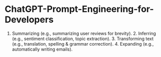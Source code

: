 # ChatGPT-Prompt-Engineering-for-Developers
 1. Summarizing (e.g., summarizing user reviews for brevity). 2. Inferring (e.g., sentiment classification, topic extraction). 3. Transforming text (e.g., translation, spelling &amp; grammar correction). 4. Expanding (e.g., automatically writing emails).
